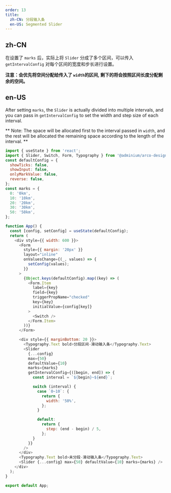 ```yaml
---
order: 13
title:
  zh-CN: 分段输入条
  en-US: Segmented Slider
---
```


## zh-CN

在设置了 `marks` 后，实际上将 `Slider` 分成了多个区间，可以传入 `getIntervalConfig` 对每个区间的宽度和步长进行设置。

**注意：会优先将空间分配给传入了 `width`的区间, 剩下的将会按照区间长度分配剩余的空间。**

## en-US

After setting `marks`, the `Slider` is actually divided into multiple intervals, and you can pass in `getIntervalConfig` to set the width and step size of each interval.

** Note: The space will be allocated first to the interval passed in `width`, and the rest will be allocated the remaining space according to the length of the interval. **

```js
import { useState } from 'react';
import { Slider, Switch, Form, Typography } from '@adminium/arco-design';
const defaultConfig = {
  showTicks: false,
  showInput: false,
  onlyMarkValue: false,
  reverse: false,
};
const marks = {
  0: '0km',
  10: '10km',
  20: '20km',
  30: '30km',
  50: '50km',
};

function App() {
  const [config, setConfig] = useState(defaultConfig);
  return (
    <div style={{ width: 600 }}>
      <Form
        style={{ margin: '20px' }}
        layout="inline"
        onValuesChange={(_, values) => {
          setConfig(values);
        }}
      >
        {Object.keys(defaultConfig).map((key) => (
          <Form.Item
            label={key}
            field={key}
            triggerPropName="checked"
            key={key}
            initialValue={config[key]}
          >
            <Switch />
          </Form.Item>
        ))}
      </Form>

      <div style={{ marginBottom: 20 }}>
        <Typography.Text bold>分段区间-滑动输入条</Typography.Text>
        <Slider
          {...config}
          max={50}
          defaultValue={10}
          marks={marks}
          getIntervalConfig={([begin, end]) => {
            const interval = `${begin}~${end}`;

            switch (interval) {
              case `0~10`: {
                return {
                  width: '50%',
                };
              }

              default:
                return {
                  step: (end - begin) / 5,
                };
            }
          }}
        />
      </div>
      <Typography.Text bold>未分段-滑动输入条</Typography.Text>
      <Slider {...config} max={50} defaultValue={10} marks={marks} />
    </div>
  );
}

export default App;
```
